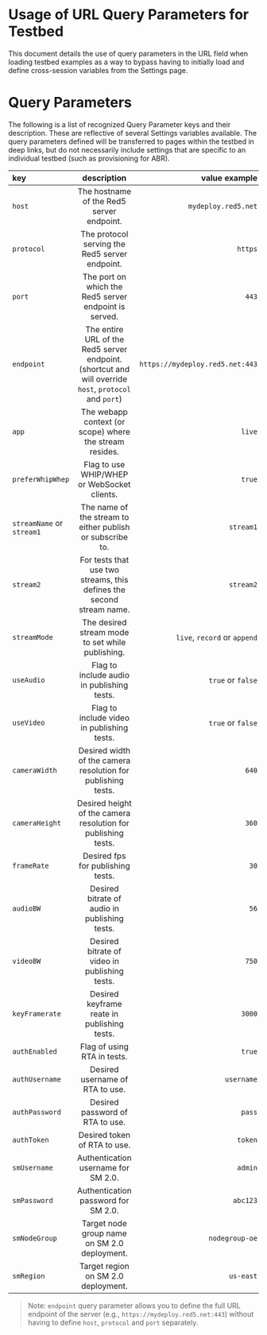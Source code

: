 # Usage of URL Query Parameters for Testbed

This document details the use of query parameters in the URL field when loading testbed examples as a way to bypass having to initially load and define cross-session variables from the Settings page.

# Query Parameters

The following is a list of recognized Query Parameter keys and their description. These are reflective of several Settings variables available. The query parameters defined will be transferred to pages within the testbed in deep links, but do not necessarily include settings that are specific to an individual testbed (such as provisioning for ABR).

| key | description | value example |
| :--- | :---: | ---: |
| `host` | The hostname of the Red5 server endpoint. | `mydeploy.red5.net` |
| `protocol` | The protocol serving the Red5 server endpoint. | `https` |
| `port` | The port on which the Red5 server endpoint is served. | `443` |
| `endpoint` | The entire URL of the Red5 server endpoint. (shortcut and will override `host`, `protocol` and `port`) | `https://mydeploy.red5.net:443` |
| `app` | The webapp context (or scope) where the stream resides. | `live` |
| `preferWhipWhep` | Flag to use WHIP/WHEP or WebSocket clients. | `true` |
| `streamName` or `stream1` | The name of the stream to either publish or subscribe to. | `stream1` |
| `stream2` | For tests that use two streams, this defines the second stream name. | `stream2` |
| `streamMode` | The desired stream mode to set while publishing. | `live`, `record` or `append` |
| `useAudio` | Flag to include audio in publishing tests. | `true` or `false` |
| `useVideo` | Flag to include video in publishing tests. | `true` or `false` |
| `cameraWidth` | Desired width of the camera resolution for publishing tests. | `640` |
| `cameraHeight` | Desired height of the camera resolution for publishing tests. | `360` |
| `frameRate` | Desired fps for publishing tests. | `30` |
| `audioBW` | Desired bitrate of audio in publishing tests. | `56` |
| `videoBW` | Desired bitrate of video in publishing tests. | `750` |
| `keyFramerate` | Desired keyframe reate in publishing tests. | `3000` |
| `authEnabled` | Flag of using RTA in tests. | `true` |
| `authUsername` | Desired username of RTA to use. | `username` |
| `authPassword` | Desired password of RTA to use. | `pass` |
| `authToken` | Desired token of RTA to use. | `token` |
| `smUsername` | Authentication username for SM 2.0. | `admin` |
| `smPassword` | Authentication password for SM 2.0. | `abc123` |
| `smNodeGroup` | Target node group name on SM 2.0 deployment. | `nodegroup-oe` |
| `smRegion` | Target region on SM 2.0 deployment. | `us-east` |

> Note: `endpoint` query parameter allows you to define the full URL endpoint of the server (e.g., `https://mydeploy.red5.net:443`) without having to define `host`, `protocol` and `port` separately.

